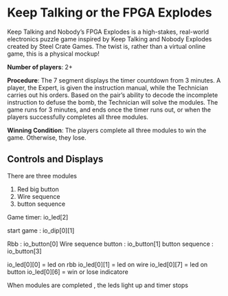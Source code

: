 # Keep Talking or the FPGA Explodes

Keep Talking and Nobody’s FPGA Explodes is a high-stakes, real-world electronics puzzle game inspired by Keep Talking and Nobody Explodes created by Steel Crate Games. The twist is, rather than a virtual online game, this is a physical mockup!


**Number of players**: 2+

**Procedure**: The 7 segment displays the timer countdown from 3 minutes. A player, the Expert, is given the instruction manual, while the Technician carries out his orders. Based on the pair’s ability to decode the incomplete instruction to defuse the bomb, the Technician will solve the modules. The game runs for 3 minutes, and ends once the timer runs out, or when the players successfully completes all three modules.

**Winning Condition**: The players complete all three modules to win the game. Otherwise, they lose.




## Controls and Displays

There are three modules

1. Red big button
2. Wire sequence
3. button sequence

Game timer: io_led[2]

start game : io_dip[0][1]

Rbb : io_button[0]
Wire sequence button : io_button[1]
button sequence : io_button[3]

io_led[0][0] = led on rbb
io_led[0][1] = led on wire 
io_led[0][7] = led on button
io_led[0][6] = win or lose indicatore

When modules are completed , the leds light up and timer stops







